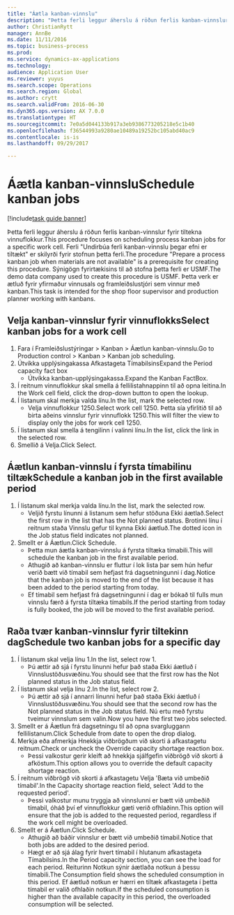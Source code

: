 ```yaml
--- 
title: "Áætla kanban-vinnslu"
description: "Þetta ferli leggur áherslu á röðun ferlis kanban-vinnslur fyrir tiltekna vinnuflokkur."
author: ChristianRytt
manager: AnnBe
ms.date: 11/11/2016
ms.topic: business-process
ms.prod: 
ms.service: dynamics-ax-applications
ms.technology: 
audience: Application User
ms.reviewer: yuyus
ms.search.scope: Operations
ms.search.region: Global
ms.author: crytt
ms.search.validFrom: 2016-06-30
ms.dyn365.ops.version: AX 7.0.0
ms.translationtype: HT
ms.sourcegitcommit: 7e0a5d044133b917a3eb9386773205218e5c1b40
ms.openlocfilehash: f36544993a9280ae10489a19252bc105abd40ac9
ms.contentlocale: is-is
ms.lasthandoff: 09/29/2017

---
```

# <a name="schedule-kanban-jobs"></a><span data-ttu-id="9195c-103">Áætla kanban-vinnslu</span><span class="sxs-lookup"><span data-stu-id="9195c-103">Schedule kanban jobs</span></span>

[!include[task guide banner](../../includes/task-guide-banner.md)]

<span data-ttu-id="9195c-104">Þetta ferli leggur áherslu á röðun ferlis kanban-vinnslur fyrir tiltekna vinnuflokkur.</span><span class="sxs-lookup"><span data-stu-id="9195c-104">This procedure focuses on scheduling process kanban jobs for a specific work cell.</span></span> <span data-ttu-id="9195c-105">Ferli "Undirbúa ferli kanban-vinnslu þegar efni er tiltækt" er skilyrði fyrir stofnun þetta ferli.</span><span class="sxs-lookup"><span data-stu-id="9195c-105">The procedure "Prepare a process kanban job when materials are not available" is a prerequisite for creating this procedure.</span></span> <span data-ttu-id="9195c-106">Sýnigögn fyrirtækisins til að stofna þetta ferli er USMF.</span><span class="sxs-lookup"><span data-stu-id="9195c-106">The demo data company used to create this procedure is USMF.</span></span> <span data-ttu-id="9195c-107">Þetta verk er ætluð fyrir yfirmaður vinnusals og framleiðslustjóri sem vinnur með kanban.</span><span class="sxs-lookup"><span data-stu-id="9195c-107">This task is intended for the shop floor supervisor and production planner working with kanbans.</span></span>


## <a name="select-kanban-jobs-for-a-work-cell"></a><span data-ttu-id="9195c-108">Velja kanban-vinnslur fyrir vinnuflokks</span><span class="sxs-lookup"><span data-stu-id="9195c-108">Select kanban jobs for a work cell</span></span>
1. <span data-ttu-id="9195c-109">Fara í Framleiðslustýringar > Kanban > Áætlun kanban-vinnslu.</span><span class="sxs-lookup"><span data-stu-id="9195c-109">Go to Production control > Kanban > Kanban job scheduling.</span></span>
2. <span data-ttu-id="9195c-110">Útvíkka upplýsingakassa Afkastageta Tímabilsins</span><span class="sxs-lookup"><span data-stu-id="9195c-110">Expand the Period capacity fact box</span></span>
    * <span data-ttu-id="9195c-111">Útvíkka kanban-upplýsingakassa.</span><span class="sxs-lookup"><span data-stu-id="9195c-111">Expand the Kanban FactBox.</span></span>  
3. <span data-ttu-id="9195c-112">Í reitnum vinnuflokkur skal smella á fellilistahnappinn til að opna leitina.</span><span class="sxs-lookup"><span data-stu-id="9195c-112">In the Work cell field, click the drop-down button to open the lookup.</span></span>
4. <span data-ttu-id="9195c-113">Í listanum skal merkja valda línu.</span><span class="sxs-lookup"><span data-stu-id="9195c-113">In the list, mark the selected row.</span></span>
    * <span data-ttu-id="9195c-114">Velja vinnuflokkur 1250.</span><span class="sxs-lookup"><span data-stu-id="9195c-114">Select work cell 1250.</span></span> <span data-ttu-id="9195c-115">Þetta sía yfirlitið til að birta aðeins vinnslur fyrir vinnuflokk 1250.</span><span class="sxs-lookup"><span data-stu-id="9195c-115">This will filter the view to display only the jobs for work cell 1250.</span></span>  
5. <span data-ttu-id="9195c-116">Í listanum skal smella á tengilinn í valinni línu.</span><span class="sxs-lookup"><span data-stu-id="9195c-116">In the list, click the link in the selected row.</span></span>
6. <span data-ttu-id="9195c-117">Smellið á Velja.</span><span class="sxs-lookup"><span data-stu-id="9195c-117">Click Select.</span></span>

## <a name="schedule-a-kanban-job-in-the-first-available-period"></a><span data-ttu-id="9195c-118">Áætlun kanban-vinnslu í fyrsta tímabilinu tiltæk</span><span class="sxs-lookup"><span data-stu-id="9195c-118">Schedule a kanban job in the first available period</span></span>
1. <span data-ttu-id="9195c-119">Í listanum skal merkja valda línu.</span><span class="sxs-lookup"><span data-stu-id="9195c-119">In the list, mark the selected row.</span></span>
    * <span data-ttu-id="9195c-120">Veljið fyrstu línunni á listanum sem hefur stöðuna Ekki áætlað.</span><span class="sxs-lookup"><span data-stu-id="9195c-120">Select the first row in the list that has the Not planned status.</span></span> <span data-ttu-id="9195c-121">Brotinni línu í reitnum staða Vinnslu gefur til kynna Ekki áætluð.</span><span class="sxs-lookup"><span data-stu-id="9195c-121">The dotted icon in the Job status field indicates not planned.</span></span>  
2. <span data-ttu-id="9195c-122">Smellt er á Áætlun.</span><span class="sxs-lookup"><span data-stu-id="9195c-122">Click Schedule.</span></span>
    * <span data-ttu-id="9195c-123">Þetta mun áætla kanban-vinnslu á fyrsta tiltæka tímabili.</span><span class="sxs-lookup"><span data-stu-id="9195c-123">This will schedule the kanban job in the first available period.</span></span>  
    * <span data-ttu-id="9195c-124">Athugið að kanban-vinnslu er fluttur í lok lista þar sem hún hefur verið bætt við tímabil sem hefjast frá dagsetningunni í dag.</span><span class="sxs-lookup"><span data-stu-id="9195c-124">Notice that the kanban job is moved to the end of the list because it has been added to the period starting from today.</span></span>  
    * <span data-ttu-id="9195c-125">Ef tímabil sem hefjast frá dagsetningunni í dag er bókað til fulls mun vinnslu færð á fyrsta tiltæka tímabils.</span><span class="sxs-lookup"><span data-stu-id="9195c-125">If the period starting from today is fully booked, the job will be moved to the first available period.</span></span>  

## <a name="schedule-two-kanban-jobs-for-a-specific-day"></a><span data-ttu-id="9195c-126">Raða tvær kanban-vinnslur fyrir tiltekinn dag</span><span class="sxs-lookup"><span data-stu-id="9195c-126">Schedule two kanban jobs for a specific day</span></span>
1. <span data-ttu-id="9195c-127">Í listanum skal velja línu 1.</span><span class="sxs-lookup"><span data-stu-id="9195c-127">In the list, select row 1.</span></span>
    * <span data-ttu-id="9195c-128">Þú ættir að sjá í fyrstu línunni hefur það staða Ekki áætluð í Vinnslustöðusvæðinu.</span><span class="sxs-lookup"><span data-stu-id="9195c-128">You should see that the first row has the Not planned status in the Job status field.</span></span>  
2. <span data-ttu-id="9195c-129">Í listanum skal velja línu 2.</span><span class="sxs-lookup"><span data-stu-id="9195c-129">In the list, select row 2.</span></span>
    * <span data-ttu-id="9195c-130">Þú ættir að sjá í annarri línunni hefur það staða Ekki áætluð í Vinnslustöðusvæðinu.</span><span class="sxs-lookup"><span data-stu-id="9195c-130">You should see that the second row has the Not planned status in the Job status field.</span></span> <span data-ttu-id="9195c-131">Nú ertu með fyrstu tveimur vinnslum sem valin.</span><span class="sxs-lookup"><span data-stu-id="9195c-131">Now you have the first two jobs selected.</span></span>  
3. <span data-ttu-id="9195c-132">Smellt er á Áætlun frá dagsetningu til að opna svargluggann fellilistanum.</span><span class="sxs-lookup"><span data-stu-id="9195c-132">Click Schedule from date to open the drop dialog.</span></span>
4. <span data-ttu-id="9195c-133">Merkja eða afmerkja Hnekkja viðbrögðum við skorti á afkastagetu reitnum.</span><span class="sxs-lookup"><span data-stu-id="9195c-133">Check or uncheck the Override capacity shortage reaction box.</span></span>
    * <span data-ttu-id="9195c-134">Þessi valkostur gerir kleift að hnekkja sjálfgefin viðbrögð við skorti á afköstum.</span><span class="sxs-lookup"><span data-stu-id="9195c-134">This option allows you to override the default capacity shortage reaction.</span></span>  
5. <span data-ttu-id="9195c-135">Í reitnum viðbrögð við skorti á afkastagetu Velja 'Bæta við umbeðið tímabil'.</span><span class="sxs-lookup"><span data-stu-id="9195c-135">In the Capacity shortage reaction field, select 'Add to the requested period'.</span></span>
    * <span data-ttu-id="9195c-136">Þessi valkostur munu tryggja að vinnslunni er bætt við umbeðið tímabil, óháð því ef vinnuflokkur gæti verið ofhlaðinn.</span><span class="sxs-lookup"><span data-stu-id="9195c-136">This option will ensure that the job is added to the requested period, regardless if the work cell might be overloaded.</span></span>  
6. <span data-ttu-id="9195c-137">Smellt er á Áætlun.</span><span class="sxs-lookup"><span data-stu-id="9195c-137">Click Schedule.</span></span>
    * <span data-ttu-id="9195c-138">Athugið að báðir vinnslur er bætt við umbeðið tímabil.</span><span class="sxs-lookup"><span data-stu-id="9195c-138">Notice that both jobs are added to the desired period.</span></span>  
    * <span data-ttu-id="9195c-139">Hægt er að sjá álag fyrir hvert tímabil í hlutanum afkastageta Tímabilsins.</span><span class="sxs-lookup"><span data-stu-id="9195c-139">In the Period capacity section, you can see the load for each period.</span></span> <span data-ttu-id="9195c-140">Reiturinn Notkun sýnir áætlaða notkun á þessu tímabili.</span><span class="sxs-lookup"><span data-stu-id="9195c-140">The Consumption field shows the scheduled consumption in this period.</span></span> <span data-ttu-id="9195c-141">Ef áætluð notkun er hærri en tiltæk afkastageta í þetta tímabil er valið ofhlaðin notkun.</span><span class="sxs-lookup"><span data-stu-id="9195c-141">If the scheduled consumption is higher than the available capacity in this period, the overloaded consumption will be selected.</span></span>  


